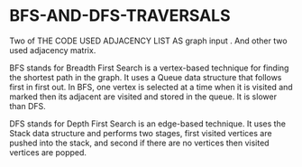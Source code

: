 # BFS-AND-DFS-TRAVERSALS

Two of  THE CODE USED ADJACENCY LIST AS graph input . And other two used adjacency matrix.

BFS stands for Breadth First Search is a vertex-based technique for finding the shortest path in the graph. It uses a Queue data structure that follows first in first out. In BFS, one vertex is selected at a time when it is visited and marked then its adjacent are visited and stored in the queue. It is slower than DFS. 


DFS stands for Depth First Search is an edge-based technique. It uses the Stack data structure and performs two stages, first visited vertices are pushed into the stack, and second if there are no vertices then visited vertices are popped. 


